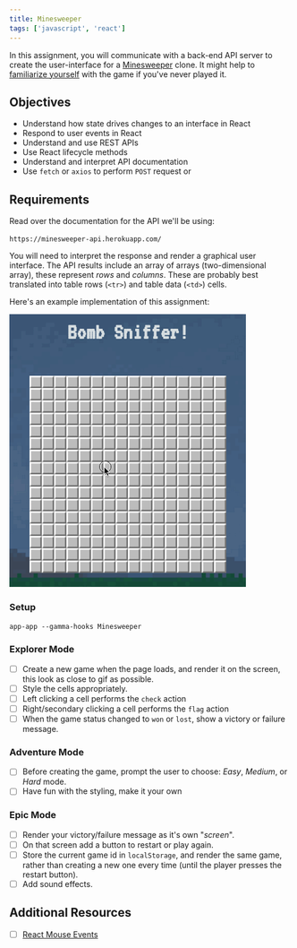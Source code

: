 ```yaml
---
title: Minesweeper
tags: ['javascript', 'react']
---
```


In this assignment, you will communicate with a back-end API server to create the user-interface for a [Minesweeper][1] clone. It might help to [familiarize yourself](https://www.youtube.com/watch?v=7B85WbEiYf4) with the game if you've never played it.

[1]: https://en.wikipedia.org/wiki/Minesweeper_(video_game)

## Objectives

- Understand how state drives changes to an interface in React
- Respond to user events in React
- Understand and use REST APIs
- Use React lifecycle methods
- Understand and interpret API documentation
- Use `fetch` or `axios` to perform `POST` request or

## Requirements

Read over the documentation for the API we'll be using:

`https://minesweeper-api.herokuapp.com/`

You will need to interpret the response and render a graphical user interface. The API results include an array of arrays (two-dimensional array), these represent _rows_ and _columns_. These are probably best translated into table rows (`<tr>`) and table data (`<td>`) cells.

Here's an example implementation of this assignment:

![](./assets/bomb-sniffer.gif)

### Setup

```shell
app-app --gamma-hooks Minesweeper
```

### Explorer Mode

- [ ] Create a new game when the page loads, and render it on the screen, this look as close to gif as possible.
- [ ] Style the cells appropriately.
- [ ] Left clicking a cell performs the `check` action
- [ ] Right/secondary clicking a cell performs the `flag` action
- [ ] When the game status changed to `won` or `lost`, show a victory or failure message.

### Adventure Mode

- [ ] Before creating the game, prompt the user to choose: _Easy_, _Medium_, or _Hard_ mode.
- [ ] Have fun with the styling, make it your own

### Epic Mode

- [ ] Render your victory/failure message as it's own "_screen_".
- [ ] On that screen add a button to restart or play again.
- [ ] Store the current game id in `localStorage`, and render the same game, rather than creating a new one every time (until the player presses the restart button).
- [ ] Add sound effects.

## Additional Resources

- [ ] [React Mouse Events](https://reactjs.org/docs/events.html#mouse-events)
